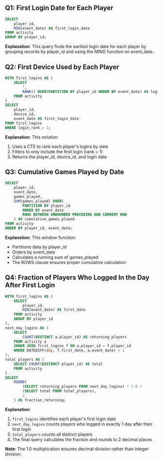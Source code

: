 ## Q1: First Login Date for Each Player

```SQL
SELECT
    player_id,
    MIN(event_date) AS first_login_date
FROM activity
GROUP BY player_id;
```

**Explanation**: This query finds the earliest login date for each player by grouping records by player_id and using the MIN() function on event_date.

## Q2: First Device Used by Each Player

```SQL
WITH first_logins AS (
    SELECT
        *,
        RANK() OVER(PARTITION BY player_id ORDER BY event_date) AS login_rank
    FROM activity
)
SELECT
    player_id,
    device_id,
    event_date AS first_login_date
FROM first_logins
WHERE login_rank = 1;
```

**Explanation**: This solution:

1. Uses a CTE to rank each player's logins by date
2. Filters to only include the first login (rank = 1)
3. Returns the player_id, device_id, and login date

## Q3: Cumulative Games Played by Date

```SQL
SELECT
    player_id,
    event_date,
    games_played,
    SUM(games_played) OVER(
        PARTITION BY player_id
        ORDER BY event_date
        ROWS BETWEEN UNBOUNDED PRECEDING AND CURRENT ROW
    ) AS cumulative_games_played
FROM activity
ORDER BY player_id, event_date;
```

**Explanation**: This window function:

- Partitions data by player_id
- Orders by event_date
- Calculates a running sum of games_played
- The ROWS clause ensures proper cumulative calculation

## Q4: Fraction of Players Who Logged In the Day After First Login

```SQL
WITH first_logins AS (
    SELECT
        player_id,
        MIN(event_date) AS first_date
    FROM activity
    GROUP BY player_id
),
next_day_logins AS (
    SELECT
        COUNT(DISTINCT a.player_id) AS returning_players
    FROM activity a
    INNER JOIN first_logins f ON a.player_id = f.player_id
    WHERE DATEDIFF(day, f.first_date, a.event_date) = 1
),
total_players AS (
    SELECT COUNT(DISTINCT player_id) AS total
    FROM activity
)
SELECT
    ROUND(
        (SELECT returning_players FROM next_day_logins) * 1.0 /
        (SELECT total FROM total_players),
        2
    ) AS fraction_returning;
```

**Explanation**:

1. `first_logins` identifies each player's first login date
2. `next_day_logins` counts players who logged in exactly 1 day after their first login
3. `total_players` counts all distinct players
4. The final query calculates the fraction and rounds to 2 decimal places

**Note**: The 1.0 multiplication ensures decimal division rather than integer division.
